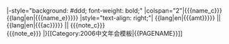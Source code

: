 |-style="background: #ddd; font-weight: bold;"
|colspan="2"|{{{name_c}}}<br />{{lang|en|{{{name_e}}}}}
|style="text-align: right;"| {{lang|en|{{{amt}}}}} || {{lang|en|{{{ac}}}}} || {{{note_c}}}<br />{{{note_e}}}
|}<noinclude>[[Category:2006中文年会模板|{{PAGENAME}}]]</noinclude>